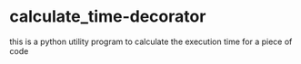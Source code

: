 # calculate_time-decorator
this is a python utility program to calculate the execution time for a piece of code
